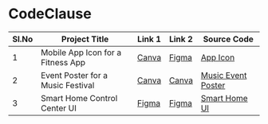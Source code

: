 # CodeClause

|Sl.No|Project Title|Link 1|Link 2|Source Code|
|--|--|--|--|--|
|1|Mobile App Icon for a Fitness App|[Canva](https://www.canva.com/design/DAF7z3h7srA/N9CRBTbYYJT6mpSgxi861w/edit?utm_content=DAF7z3h7srA&utm_campaign=designshare&utm_medium=link2&utm_source=sharebutton)|[Figma](https://www.figma.com/proto/VNeLNW2GOw9FZA2fLFhimw?node-id=0-1&t=bzl5hBg16k5t4K8U-6)|[App Icon](https://github.com/mallikarjunaasantapur/CodeClause/tree/main/CodeClause_Mobile_App_Icon_for_a_Fitness_Ap)|
|2|Event Poster for a Music Festival|[Canva](https://www.canva.com/design/DAF7srLV9NI/5BOO7Q3agdyztvJe8hEPsA/edit?utm_content=DAF7srLV9NI&utm_campaign=designshare&utm_medium=link2&utm_source=sharebutton)|[Canva](https://www.canva.com/design/DAF9YeI1tdw/w0BLP_zlYdVTSQW6lokIVQ/edit?utm_content=DAF9YeI1tdw&utm_campaign=designshare&utm_medium=link2&utm_source=sharebutton)|[Music Event Poster](https://github.com/mallikarjunaasantapur/CodeClause/tree/main/CodeClause_%20Event_Poster_for_a_Music_Festival)|
|3|Smart Home Control Center UI|[Figma](https://www.figma.com/file/QPPGmSciCD9SkC02v4g5Ra/Smart-Home-Control-App?type=design&node-id=0%3A1&mode=design&t=j1ygOmPMlbSDYuRU-1)|[Figma](https://www.figma.com/proto/QPPGmSciCD9SkC02v4g5Ra?node-id=0-1&t=bzl5hBg16k5t4K8U-6)|[Smart Home UI](https://github.com/mallikarjunaasantapur/CodeClause/tree/main/CodeClause_Smart_Home_Control_Center_UI)|

